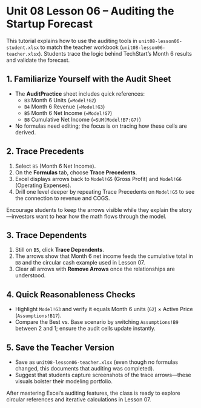 # Unit 08 Lesson 06 – Auditing the Startup Forecast

This tutorial explains how to use the auditing tools in `unit08-lesson06-student.xlsx` to match the teacher workbook (`unit08-lesson06-teacher.xlsx`). Students trace the logic behind TechStart’s Month 6 results and validate the forecast.

## 1. Familiarize Yourself with the Audit Sheet

- The **AuditPractice** sheet includes quick references:
  - `B3` Month 6 Units (`=Model!G2`)
  - `B4` Month 6 Revenue (`=Model!G3`)
  - `B5` Month 6 Net Income (`=Model!G7`)
  - `B8` Cumulative Net Income (`=SUM(Model!B7:G7)`)
- No formulas need editing; the focus is on tracing how these cells are derived.

## 2. Trace Precedents

1. Select `B5` (Month 6 Net Income).
2. On the **Formulas** tab, choose **Trace Precedents**.
3. Excel displays arrows back to `Model!G5` (Gross Profit) and `Model!G6` (Operating Expenses).
4. Drill one level deeper by repeating Trace Precedents on `Model!G5` to see the connection to revenue and COGS.

Encourage students to keep the arrows visible while they explain the story—investors want to hear how the math flows through the model.

## 3. Trace Dependents

1. Still on `B5`, click **Trace Dependents**.
2. The arrows show that Month 6 net income feeds the cumulative total in `B8` and the circular cash example used in Lesson 07.
3. Clear all arrows with **Remove Arrows** once the relationships are understood.

## 4. Quick Reasonableness Checks

- Highlight `Model!G3` and verify it equals Month 6 units (`G2`) × Active Price (`Assumptions!B17`).
- Compare the Best vs. Base scenario by switching `Assumptions!B9` between 2 and 1; ensure the audit cells update instantly.

## 5. Save the Teacher Version

- Save as `unit08-lesson06-teacher.xlsx` (even though no formulas changed, this documents that auditing was completed).
- Suggest that students capture screenshots of the trace arrows—these visuals bolster their modeling portfolio.

After mastering Excel’s auditing features, the class is ready to explore circular references and iterative calculations in Lesson 07.
